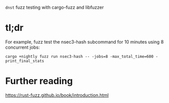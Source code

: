 `dnst` fuzz testing with cargo-fuzz and libfuzzer

# tl;dr

For example, fuzz test the nsec3-hash subcommand for 10 minutes using 8 concurrent jobs:

```
cargo +nightly fuzz run nsec3-hash -- -jobs=8 -max_total_time=600 -print_final_stats
```

# Further reading

https://rust-fuzz.github.io/book/introduction.html